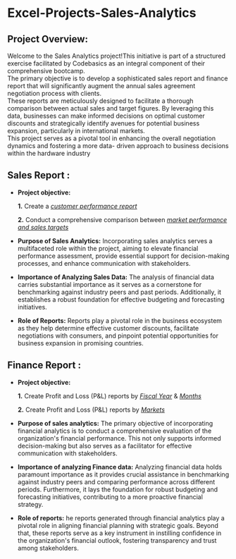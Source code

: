 # Excel-Projects-Sales-Analytics

## Project Overview:
   Welcome to the Sales Analytics project!This initiative is part of a structured exercise facilitated by Codebasics as an integral component of their 
   comprehensive bootcamp.  
   The primary objective is to develop a sophisticated sales report and finance report that will significantly augment the annual sales 
   agreement negotiation process with clients.  
   These reports are meticulously designed to facilitate a thorough comparison between actual sales and target figures. By leveraging this data, businesses can 
   make informed decisions on optimal customer discounts and strategically identify avenues for potential business expansion, particularly in international 
   markets.   
   This project serves as a pivotal tool in enhancing the overall negotiation dynamics and fostering a more data- 
   driven approach to business decisions within the hardware industry

## Sales Report :


- **Project objective:** 

    **1.** Create a _[customer performance report](https://github.com/yasminswain/Excel-Projects-Sales-Analytics/blob/main/Customer%20Net%20Sales%20Performance.pdf)_ 

    **2.** Conduct a comprehensive comparison between _[market performance and sales targets](https://github.com/yasminswain/Excel-Projects-Sales-Analytics/blob/main/Market%20Performance%20VS%20Target.pdf)_

- **Purpose of Sales Analytics:**
  Incorporating sales analytics serves a multifaceted role within the project, aiming to elevate financial performance assessment, provide essential support for 
  decision-making processes, and enhance communication with stakeholders.
- **Importance of Analyzing Sales Data:**
  The analysis of financial data carries substantial importance as it serves as a cornerstone for benchmarking against industry peers and past periods. 
  Additionally, it establishes a robust foundation for effective budgeting and forecasting initiatives.
- **Role of Reports:**
  Reports play a pivotal role in the business ecosystem as they help determine effective customer discounts, facilitate negotiations with consumers, and pinpoint 
  potential opportunities for business expansion in promising countries.

## Finance Report :

- **Project objective:** 

    **1.** Create Profit and Loss (P&L) reports by _[Fiscal Year](https://github.com/yasminswain/Excel-Projects-Sales-Analytics/blob/main/P%20%26%20L%20Statements%20by%20Fiscal%20Year.pdf)_ & _[Months](https://github.com/yasminswain/Excel-Projects-Sales-Analytics/blob/main/P%26L%20Statement%20by%20Months.pdf)_ 

   **2.** Create Profit and Loss (P&L) reports by _[Markets](https://github.com/yasminswain/Excel-Projects-Sales-Analytics/blob/main/P%26L%20Statement%20by%20Markets.pdf)_

- **Purpose of sales analytics:**
    The primary objective of incorporating financial analytics is to conduct a comprehensive evaluation of the organization's financial performance. This not only 
    supports informed decision-making but also serves as a facilitator for effective communication with stakeholders.

- **Importance of analyzing Finance data:**
    Analyzing financial data holds paramount importance as it provides crucial assistance in benchmarking against industry 
    peers and comparing performance across different periods. Furthermore, it lays the foundation for robust budgeting and forecasting initiatives, contributing to 
    a more proactive financial strategy.

- **Role of reports:**
    he reports generated through financial analytics play a pivotal role in aligning financial planning with strategic goals. Beyond that, these reports serve as a 
    key instrument in instilling confidence in the organization's financial outlook, fostering transparency and trust among stakeholders.
